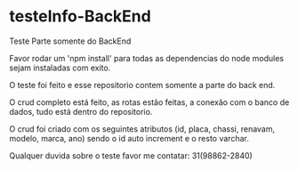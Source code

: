 # testeInfo-BackEnd
Teste Parte somente do BackEnd

Favor rodar um 'npm install' para todas as dependencias do node modules sejam instaladas com exito.

O teste foi feito e esse repositorio contem somente a parte do back end.

O crud completo está feito, as rotas estão feitas, a conexão com o banco de dados, tudo está dentro do repositorio.

O crud foi criado com os seguintes atributos (id, placa, chassi, renavam, modelo, marca, ano) sendo o id auto increment e o resto varchar.

Qualquer duvida sobre o teste favor me contatar: 31(98862-2840)
